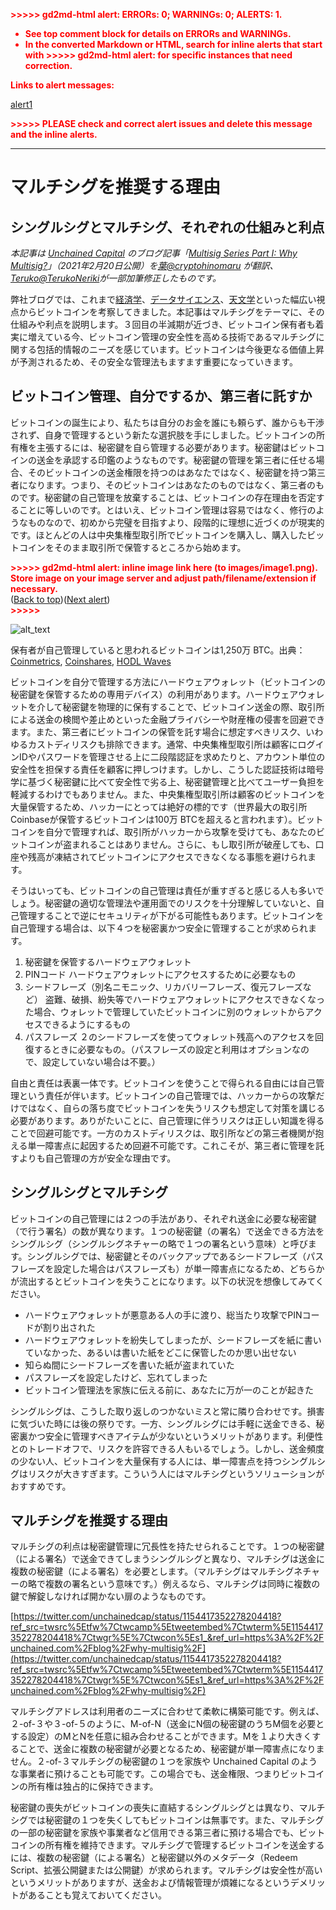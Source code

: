 <!-----
Conversion notes:

* Docs to Markdown version 1.0β33
* Thu Mar 10 2022 23:58:26 GMT-0800 (PST)
* Source doc: マルチシグを推奨する理由
* This document has images: check for >>>>>  gd2md-html alert:  inline image link in generated source and store images to your server. NOTE: Images in exported zip file from Google Docs may not appear in  the same order as they do in your doc. Please check the images!

----->


<p style="color: red; font-weight: bold">>>>>>  gd2md-html alert:  ERRORs: 0; WARNINGs: 0; ALERTS: 1.</p>
<ul style="color: red; font-weight: bold"><li>See top comment block for details on ERRORs and WARNINGs. <li>In the converted Markdown or HTML, search for inline alerts that start with >>>>>  gd2md-html alert:  for specific instances that need correction.</ul>

<p style="color: red; font-weight: bold">Links to alert messages:</p><a href="#gdcalert1">alert1</a>

<p style="color: red; font-weight: bold">>>>>> PLEASE check and correct alert issues and delete this message and the inline alerts.<hr></p>



# マルチシグを推奨する理由


## シングルシグとマルチシグ、それぞれの仕組みと利点

_本記事は [Unchained Capital](https://unchained.com/) のブログ記事「[Multisig Series Part I: Why Multisig?](https://unchained.com/blog/why-multisig/)」（2021年2月20日公開）を[葉@cryptohinomaru](https://twitter.com/cryptohinomaru) が翻訳、[Teruko@TerukoNeriki](https://twitter.com/TerukoNeriki)が一部加筆修正したものです。_

弊社ブログでは、これまで[経済学](https://unchained.com/blog/category/gradually-then-suddenly/)、[データサイエンス](https://unchained.com/blog/category/data-science/)、[天文学](https://unchained.com/blog/category/bitcoin-astronomy/)といった幅広い視点からビットコインを考察してきました。本記事はマルチシグをテーマに、その仕組みや利点を説明します。３回目の半減期が近づき、ビットコイン保有者も着実に増えている今、ビットコイン管理の安全性を高める技術であるマルチシグに関する包括的情報のニーズを感じています。ビットコインは今後更なる価値上昇が予測されるため、その安全な管理法もますます重要になっていきます。


## ビットコイン管理、自分でするか、第三者に託すか

ビットコインの誕生により、私たちは自分のお金を誰にも頼らず、誰からも干渉されず、自身で管理するという新たな選択肢を手にしました。ビットコインの所有権を主張するには、秘密鍵を自ら管理する必要があります。秘密鍵はビットコインの送金を承認する印鑑のようなものです。秘密鍵の管理を第三者に任せる場合、そのビットコインの送金権限を持つのはあなたではなく、秘密鍵を持つ第三者になります。つまり、そのビットコインはあなたのものではなく、第三者のものです。秘密鍵の自己管理を放棄することは、ビットコインの存在理由を否定することに等しいのです。とはいえ、ビットコイン管理は容易ではなく、修行のようなものなので、初めから完璧を目指すより、段階的に理想に近づくのが現実的です。ほとんどの人は中央集権型取引所でビットコインを購入し、購入したビットコインをそのまま取引所で保管するところから始めます。



<p id="gdcalert1" ><span style="color: red; font-weight: bold">>>>>>  gd2md-html alert: inline image link here (to images/image1.png). Store image on your image server and adjust path/filename/extension if necessary. </span><br>(<a href="#">Back to top</a>)(<a href="#gdcalert2">Next alert</a>)<br><span style="color: red; font-weight: bold">>>>>> </span></p>


![alt_text](images/image1.png "image_tooltip")


保有者が自己管理していると思われるビットコインは1,250万 BTC。出典：[Coinmetrics](https://coinmetrics.substack.com/p/coin-metrics-state-of-the-network-41d), [Coinshares](https://medium.com/coinshares/bitcoin-has-a-branding-problem-its-evolution-not-revolution-aa34fe5facfb), [HODL Waves](https://unchained.com/hodlwaves/)

ビットコインを自分で管理する方法にハードウェアウォレット（ビットコインの秘密鍵を保管するための専用デバイス）の利用があります。ハードウェアウォレットを介して秘密鍵を物理的に保有することで、ビットコイン送金の際、取引所による送金の検閲や差止めといった金融プライバシーや財産権の侵害を回避できます。また、第三者にビットコインの保管を託す場合に想定すべきリスク、いわゆるカストディリスクも排除できます。通常、中央集権型取引所は顧客にログインIDやパスワードを管理させる上に二段階認証を求めたりと、アカウント単位の安全性を担保する責任を顧客に押しつけます。しかし、こうした認証技術は暗号学に基づく秘密鍵に比べて安全性で劣る上、秘密鍵管理と比べてユーザー負担を軽減するわけでもありません。また、中央集権型取引所は顧客のビットコインを大量保管するため、ハッカーにとっては絶好の標的です（世界最大の取引所Coinbaseが保管するビットコインは100万 BTCを超えると言われます）。ビットコインを自分で管理すれば、取引所がハッカーから攻撃を受けても、あなたのビットコインが盗まれることはありません。さらに、もし取引所が破産しても、口座や残高が凍結されてビットコインにアクセスできなくなる事態を避けられます。

そうはいっても、ビットコインの自己管理は責任が重すぎると感じる人も多いでしょう。秘密鍵の適切な管理法や運用面でのリスクを十分理解していないと、自己管理することで逆にセキュリティが下がる可能性もあります。ビットコインを自己管理する場合は、以下４つを秘密裏かつ安全に管理することが求められます。



1. 秘密鍵を保管するハードウェアウォレット
2. PINコード
ハードウェアウォレットにアクセスするために必要なもの
3. シードフレーズ（別名ニモニック、リカバリーフレーズ、復元フレーズなど） 
盗難、破損、紛失等でハードウェアウォレットにアクセスできなくなった場合、ウォレットで管理していたビットコインに別のウォレットからアクセスできるようにするもの
4. パスフレーズ
２のシードフレーズを使ってウォレット残高へのアクセスを回復するときに必要なもの。（パスフレーズの設定と利用はオプションなので、設定していない場合は不要。）

自由と責任は表裏一体です。ビットコインを使うことで得られる自由には自己管理という責任が伴います。ビットコインの自己管理では、ハッカーからの攻撃だけではなく、自らの落ち度でビットコインを失うリスクも想定して対策を講じる必要があります。ありがたいことに、自己管理に伴うリスクは正しい知識を得ることで回避可能です。一方のカストディリスクは、取引所などの第三者機関が抱える単一障害点に起因するため回避不可能です。これこそが、第三者に管理を託すよりも自己管理の方が安全な理由です。


## シングルシグとマルチシグ

ビットコインの自己管理には２つの手法があり、それぞれ送金に必要な秘密鍵（で行う署名）の数が異なります。１つの秘密鍵（の署名）で送金できる方法をシングルシグ（シングルシグネチャーの略で１つの署名という意味）と呼びます。シングルシグでは、秘密鍵とそのバックアップであるシードフレーズ（パスフレーズを設定した場合はパスフレーズも）が単一障害点になるため、どちらかが流出するとビットコインを失うことになります。以下の状況を想像してみてください。



* ハードウェアウォレットが悪意ある人の手に渡り、総当たり攻撃でPINコードが割り出された
* ハードウェアウォレットを紛失してしまったが、シードフレーズを紙に書いていなかった、あるいは書いた紙をどこに保管したのか思い出せない
* 知らぬ間にシードフレーズを書いた紙が盗まれていた
* パスフレーズを設定したけど、忘れてしまった
* ビットコイン管理法を家族に伝える前に、あなたに万が一のことが起きた

シングルシグは、こうした取り返しのつかないミスと常に隣り合わせです。損害に気づいた時には後の祭りです。一方、シングルシグには手軽に送金できる、秘密裏かつ安全に管理すべきアイテムが少ないというメリットがあります。利便性とのトレードオフで、リスクを許容できる人もいるでしょう。しかし、送金頻度の少ない人、ビットコインを大量保有する人には、単一障害点を持つシングルシグはリスクが大きすぎます。こういう人にはマルチシグというソリューションがおすすめです。


## マルチシグを推奨する理由

マルチシグの利点は秘密鍵管理に冗長性を持たせられることです。１つの秘密鍵（による署名）で送金できてしまうシングルシグと異なり、マルチシグは送金に複数の秘密鍵（による署名）を必要とします。（マルチシグはマルチシグネチャーの略で複数の署名という意味です。）例えるなら、マルチシグは同時に複数の鍵で解錠しなければ開かない扉のようなものです。

[https://twitter.com/unchainedcap/status/1154417352278204418?ref_src=twsrc%5Etfw%7Ctwcamp%5Etweetembed%7Ctwterm%5E1154417352278204418%7Ctwgr%5E%7Ctwcon%5Es1_&ref_url=https%3A%2F%2Funchained.com%2Fblog%2Fwhy-multisig%2F](https://twitter.com/unchainedcap/status/1154417352278204418?ref_src=twsrc%5Etfw%7Ctwcamp%5Etweetembed%7Ctwterm%5E1154417352278204418%7Ctwgr%5E%7Ctwcon%5Es1_&ref_url=https%3A%2F%2Funchained.com%2Fblog%2Fwhy-multisig%2F)

マルチシグアドレスは利用者のニーズに合わせて柔軟に構築可能です。例えば、２-of-３や３-of-５のように、M-of-N（送金にN個の秘密鍵のうちM個を必要とする設定）のMとNを任意に組み合わせることができます。Mを１より大きくすることで、送金に複数の秘密鍵が必要となるため、秘密鍵が単一障害点になりません。２-of-３マルチシグの秘密鍵の１つを家族や Unchained Capital のような事業者に預けることも可能です。この場合でも、送金権限、つまりビットコインの所有権は独占的に保持できます。

秘密鍵の喪失がビットコインの喪失に直結するシングルシグとは異なり、マルチシグでは秘密鍵の１つを失くしてもビットコインは無事です。また、マルチシグの一部の秘密鍵を家族や事業者など信用できる第三者に預ける場合でも、ビットコインの所有権を維持できます。マルチシグで管理するビットコインを送金するには、複数の秘密鍵（による署名）と秘密鍵以外のメタデータ（Redeem Script、拡張公開鍵または公開鍵）が求められます。マルチシグは安全性が高いというメリットがありますが、送金および情報管理が煩雑になるというデメリットがあることも覚えておいてください。
